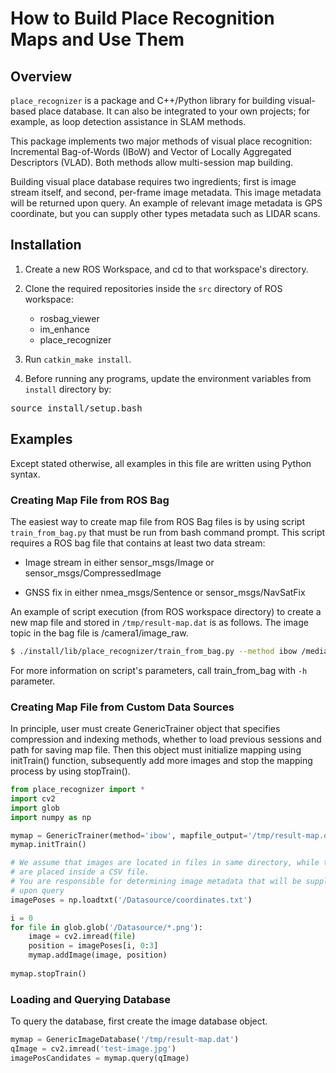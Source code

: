 How to Build Place Recognition Maps and Use Them
===

Overview
--------

`place_recognizer` is a package and C++/Python library for building visual-based place database. It can also be integrated to your own projects; for example, as loop detection assistance in SLAM methods.

This package implements two major methods of visual place recognition: Incremental Bag-of-Words (IBoW) and Vector of Locally Aggregated Descriptors (VLAD). Both methods allow multi-session map building.

Building visual place database requires two ingredients; first is image stream itself, and second, per-frame image metadata. This image metadata will be returned upon query. An example of relevant image metadata is GPS coordinate, but you can supply other types metadata such as LIDAR scans.

Installation
------------

1. Create a new ROS Workspace, and cd to that workspace's directory.

2. Clone the required repositories inside the `src` directory of ROS workspace:

   - rosbag_viewer
   - im_enhance
   - place_recognizer

3. Run `catkin_make install`. 
4. Before running any programs, update the environment variables from `install` directory by:
<pre>
source install/setup.bash
</pre>

## Examples
Except stated otherwise, all examples in this file are written using Python syntax.

### Creating Map File from ROS Bag

The easiest way to create map file from ROS Bag files is by using script `train_from_bag.py` that must be run from bash command prompt. This script requires a ROS bag file that contains at least two data stream:

- Image stream in either sensor_msgs/Image or sensor_msgs/CompressedImage

- GNSS fix in either nmea_msgs/Sentence or sensor_msgs/NavSatFix

An example of script execution (from ROS workspace directory) to create a new map file and stored in `/tmp/result-map.dat` is as follows. The image topic in the bag file is /camera1/image_raw.

```bash
$ ./install/lib/place_recognizer/train_from_bag.py --method ibow /media/user/source.bag /camera1/image_raw /tmp/result-map.dat
```


For more information on script's parameters, call train_from_bag with `-h` parameter.

### Creating Map File from Custom Data Sources

In principle, user must create GenericTrainer object that specifies compression and indexing methods, whether to load previous sessions and path for saving map file. Then this object must initialize mapping using initTrain() function, subsequently add more images and stop the mapping process by using stopTrain().

```python
from place_recognizer import *
import cv2
import glob
import numpy as np

mymap = GenericTrainer(method='ibow', mapfile_output='/tmp/result-map.dat')
mymap.initTrain()

# We assume that images are located in files in same directory, while their positions 
# are placed inside a CSV file.
# You are responsible for determining image metadata that will be supplied and returning 
# upon query
imagePoses = np.loadtxt('/Datasource/coordinates.txt')

i = 0
for file in glob.glob('/Datasource/*.png'):
    image = cv2.imread(file)
    position = imagePoses[i, 0:3]
    mymap.addImage(image, position)
    
mymap.stopTrain()
```

### Loading and Querying Database

To query the database, first create the image database object. 

```python
mymap = GenericImageDatabase('/tmp/result-map.dat')
qImage = cv2.imread('test-image.jpg')
imagePosCandidates = mymap.query(qImage)
```

